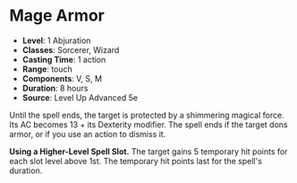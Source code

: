 # Mage Armor

- **Level**: 1 Abjuration
- **Classes**: Sorcerer, Wizard
- **Casting Time**: 1 action
- **Range**: touch
- **Components**: V, S, M
- **Duration**: 8 hours
- **Source**: Level Up Advanced 5e

Until the spell ends, the target is protected by a shimmering magical force. Its AC becomes 13 + its Dexterity modifier. The spell ends if the target dons armor, or if you use an action to dismiss it.

**Using a Higher-Level Spell Slot.** The target gains 5 temporary hit points for each slot level above 1st. The temporary hit points last for the spell's duration.
